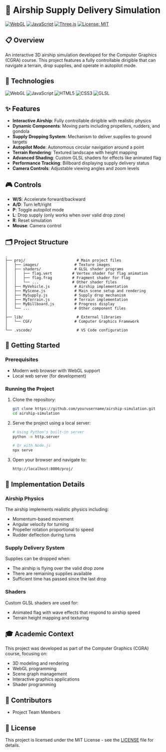 # 🚁 Airship Supply Delivery Simulation

[![WebGL](https://img.shields.io/badge/WebGL-990000?style=for-the-badge&logo=webgl&logoColor=white)](https://get.webgl.org/)
[![JavaScript](https://img.shields.io/badge/JavaScript-F7DF1E?style=for-the-badge&logo=javascript&logoColor=black)](https://developer.mozilla.org/en-US/docs/Web/JavaScript)
[![Three.js](https://img.shields.io/badge/Three.js-000000?style=for-the-badge&logo=three.js&logoColor=white)](https://threejs.org/)
[![License: MIT](https://img.shields.io/badge/License-MIT-yellow.svg)](LICENSE)

## 📋 Overview

An interactive 3D airship simulation developed for the Computer Graphics (CGRA) course. This project features a fully controllable dirigible that can navigate a terrain, drop supplies, and operate in autopilot mode.

## 🔧 Technologies

![WebGL](https://img.shields.io/badge/WebGL-990000?style=for-the-badge&logo=webgl&logoColor=white)
![JavaScript](https://img.shields.io/badge/JavaScript-F7DF1E?style=for-the-badge&logo=javascript&logoColor=black)
![HTML5](https://img.shields.io/badge/HTML5-E34F26?style=for-the-badge&logo=html5&logoColor=white)
![CSS3](https://img.shields.io/badge/CSS3-1572B6?style=for-the-badge&logo=css3&logoColor=white)
![GLSL](https://img.shields.io/badge/GLSL-5586A4?style=for-the-badge&logo=opengl&logoColor=white)

## ✨ Features

- **Interactive Airship**: Fully controllable dirigible with realistic physics
- **Dynamic Components**: Moving parts including propellers, rudders, and gondola
- **Supply Dropping System**: Mechanism to deliver supplies to ground targets
- **Autopilot Mode**: Autonomous circular navigation around a point
- **Terrain Rendering**: Textured landscape with height mapping
- **Advanced Shading**: Custom GLSL shaders for effects like animated flag
- **Performance Tracking**: Billboard displaying supply delivery status
- **Camera Controls**: Adjustable viewing angles and zoom levels

## 🎮 Controls

- **W/S**: Accelerate forward/backward
- **A/D**: Turn left/right
- **P**: Toggle autopilot mode
- **L**: Drop supply (only works when over valid drop zone)
- **R**: Reset simulation
- **Mouse**: Camera control

## 🗂️ Project Structure

```
.
├── proj/                       # Main project files
│   ├── images/                # Texture images
│   ├── shaders/               # GLSL shader programs
│   │   ├── flag.vert         # Vertex shader for flag animation
│   │   ├── flag.frag         # Fragment shader for flag
│   │   └── ...               # Other shader files
│   ├── MyVehicle.js           # Airship implementation
│   ├── MyScene.js             # Main scene setup and rendering
│   ├── MySupply.js            # Supply drop mechanism
│   ├── MyTerrain.js           # Terrain implementation
│   ├── MyBillboard.js         # Progress display
│   └── ...                    # Other component files
│
├── lib/                        # External libraries
│   └── CGF/                   # Computer Graphics Framework
│
└── .vscode/                    # VS Code configuration
```

## 🚀 Getting Started

### Prerequisites

- Modern web browser with WebGL support
- Local web server (for development)

### Running the Project

1. Clone the repository:
   ```bash
   git clone https://github.com/yourusername/airship-simulation.git
   cd airship-simulation
   ```

2. Serve the project using a local server:
   ```bash
   # Using Python's built-in server
   python -m http.server
   
   # Or with Node.js
   npx serve
   ```

3. Open your browser and navigate to:
   ```
   http://localhost:8000/proj/
   ```

## 📝 Implementation Details

### Airship Physics

The airship implements realistic physics including:
- Momentum-based movement
- Angular velocity for turning
- Propeller rotation proportional to speed
- Rudder deflection during turns

### Supply Delivery System

Supplies can be dropped when:
- The airship is flying over the valid drop zone
- There are remaining supplies available
- Sufficient time has passed since the last drop

### Shaders

Custom GLSL shaders are used for:
- Animated flag with wave effects that respond to airship speed
- Terrain height mapping and texturing

## 🎓 Academic Context

This project was developed as part of the Computer Graphics (CGRA) course, focusing on:
- 3D modeling and rendering
- WebGL programming
- Scene graph management
- Interactive graphics applications
- Shader programming

## 👥 Contributors

- Project Team Members

## 📄 License

This project is licensed under the MIT License - see the [LICENSE](LICENSE) file for details. 